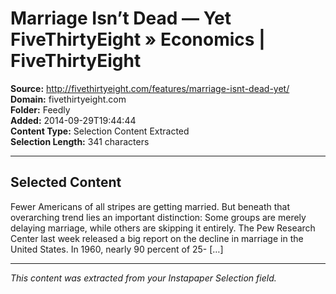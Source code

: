 # Marriage Isn’t Dead — Yet FiveThirtyEight » Economics | FiveThirtyEight

**Source:** http://fivethirtyeight.com/features/marriage-isnt-dead-yet/  
**Domain:** fivethirtyeight.com  
**Folder:** Feedly  
**Added:** 2014-09-29T19:44:44  
**Content Type:** Selection Content Extracted  
**Selection Length:** 341 characters  


---

## Selected Content

Fewer Americans of all stripes are getting married. But beneath that overarching trend lies an important distinction: Some groups are merely delaying marriage, while others are skipping it entirely. The Pew Research Center last week released a big report on the decline in marriage in the United States. In 1960, nearly 90 percent of 25- […]

---

*This content was extracted from your Instapaper Selection field.*